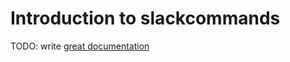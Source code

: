 # Introduction to slackcommands

TODO: write [great documentation](http://jacobian.org/writing/what-to-write/)
